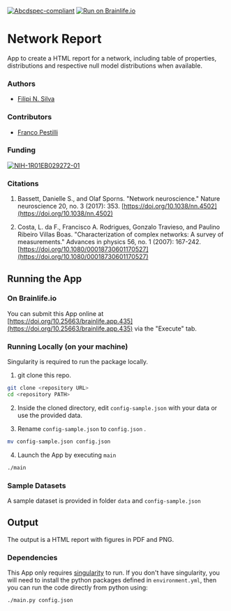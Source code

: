 [![Abcdspec-compliant](https://img.shields.io/badge/ABCD_Spec-v1.1-green.svg)](https://github.com/brain-life/abcd-spec)
[![Run on Brainlife.io](https://img.shields.io/badge/Brainlife-bl.app.1-blue.svg)](https://doi.org/10.25663/brainlife.app.435)

# Network Report
App to create a HTML report for a network, including table of properties, distributions and respective null model distributions when available.

### Authors
- [Filipi N. Silva](https://filipinascimento.github.io)

### Contributors
- [Franco Pestilli](https://liberalarts.utexas.edu/psychology/faculty/fp4834)


### Funding
[![NIH-1R01EB029272-01](https://img.shields.io/badge/NIH-1R01EB029272_01-blue.svg)](https://projectreporter.nih.gov/project_info_description.cfm?aid=9916138&icde=52173380&ddparam=&ddvalue=&ddsub=&cr=1&csb=default&cs=ASC&pball=)

### Citations

1. Bassett, Danielle S., and Olaf Sporns. "Network neuroscience." Nature neuroscience 20, no. 3 (2017): 353. [https://doi.org/10.1038/nn.4502](https://doi.org/10.1038/nn.4502)

2. Costa, L. da F., Francisco A. Rodrigues, Gonzalo Travieso, and Paulino Ribeiro Villas Boas. "Characterization of complex networks: A survey of measurements." Advances in physics 56, no. 1 (2007): 167-242.[https://doi.org/10.1080/00018730601170527](https://doi.org/10.1080/00018730601170527)

## Running the App 

### On Brainlife.io

You can submit this App online at [https://doi.org/10.25663/brainlife.app.435](https://doi.org/10.25663/brainlife.app.435) via the "Execute" tab.

### Running Locally (on your machine)
Singularity is required to run the package locally.

1. git clone this repo.

```bash
git clone <repository URL>
cd <repository PATH>
```

2. Inside the cloned directory, edit `config-sample.json` with your data or use the provided data.

3. Rename `config-sample.json` to `config.json` .

```bash
mv config-sample.json config.json
```

4. Launch the App by executing `main`

```bash
./main
```

### Sample Datasets

A sample dataset is provided in folder `data` and `config-sample.json`

## Output

The output is a HTML report with figures in PDF and PNG.

### Dependencies

This App only requires [singularity](https://www.sylabs.io/singularity/) to run. If you don't have singularity, you will need to install the python packages defined in `environment.yml`, then you can run the code directly from python using:  

```bash
./main.py config.json
```

